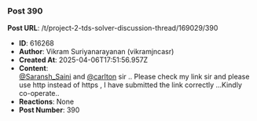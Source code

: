 ### Post 390
**Post URL**: /t/project-2-tds-solver-discussion-thread/169029/390
- **ID**: 616268
- **Author**: Vikram Suriyanarayanan (vikramjncasr)
- **Created At**: 2025-04-06T17:51:56.957Z
- **Content**:  
  <a class="mention" href="/u/saransh_saini">@Saransh_Saini</a> and <a class="mention" href="/u/carlton">@carlton</a>  sir ..
Please check my link sir and please use http instead of https , I have submitted the link correctly …Kindly co-operate..
- **Reactions**: None
- **Post Number**: 390

